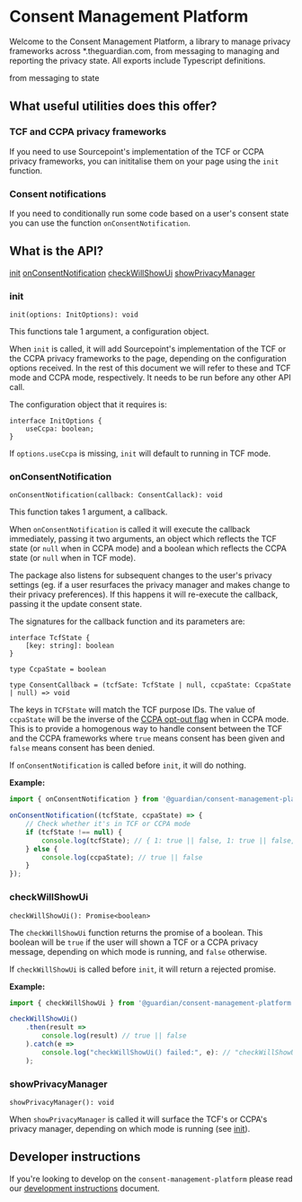 # Consent Management Platform

Welcome to the Consent Management Platform, a library to manage privacy frameworks across \*.theguardian.com, from messaging to managing and reporting the privacy state. All exports include Typescript definitions.

from messaging to state

## What useful utilities does this offer?

### TCF and CCPA privacy frameworks

If you need to use Sourcepoint's implementation of the TCF or CCPA privacy frameworks, you can inititalise them on your page using the `init` function.

### Consent notifications

If you need to conditionally run some code based on a user's consent state you can use the function `onConsentNotification`.

## What is the API?

[init](#init)
[onConsentNotification](#onconsentnotification)
[checkWillShowUi](#checkwillshowui)
[showPrivacyManager](#showprivacymanager)

### init

`init(options: InitOptions): void`

This functions tale 1 argument, a configuration object.

When `init` is called, it will add Sourcepoint's implementation of the TCF or the CCPA privacy frameworks to the page, depending on the configuration options received. In the rest of this document we will refer to these and TCF mode and CCPA mode, respectively. It needs to be run before any other API call.

The configuration object that it requires is:

```
interface InitOptions {
	useCcpa: boolean;
}
```

If `options.useCcpa` is missing, `init` will default to running in TCF mode.

### onConsentNotification

`onConsentNotification(callback: ConsentCallack): void`

This function takes 1 argument, a callback.

When `onConsentNotification` is called it will execute the callback immediately, passing it two arguments, an object which reflects the TCF state (or `null` when in CCPA mode) and a boolean which reflects the CCPA state (or `null` when in TCF mode).

The package also listens for subsequent changes to the user's privacy settings (eg. if a user resurfaces the privacy manager and makes change to their privacy preferences). If this happens it will re-execute the callback, passing it the update consent state.

The signatures for the callback function and its parameters are:

```
interface TcfState {
    [key: string]: boolean
}

type CcpaState = boolean

type ConsentCallback = (tcfSate: TcfState | null, ccpaState: CcpaState | null) => void
```

The keys in `TCFState` will match the TCF purpose IDs.
The value of `ccpaState` will be the inverse of the [CCPA opt-out flag](https://github.com/InteractiveAdvertisingBureau/USPrivacy/blob/master/CCPA/US%20Privacy%20String.md#us-privacy-string-format) when in CCPA mode. This is to provide a homogenous way to handle consent between the TCF and the CCPA frameworks where `true` means consent has been given and `false` means consent has been denied.

If `onConsentNotification` is called before `init`, it will do nothing.

**Example:**

```js
import { onConsentNotification } from '@guardian/consent-management-platform';

onConsentNotification((tcfState, ccpaState) => {
	// Check whether it's in TCF or CCPA mode
	if (tcfState !== null) {
		console.log(tcfState); // { 1: true || false, 1: true || false, ... }
	} else {
		console.log(ccpaState); // true || false
	}
});
```

### checkWillShowUi

`checkWillShowUi(): Promise<boolean>`

The `checkWillShowUi` function returns the promise of a boolean. This boolean will be `true` if the user will shown a TCF or a CCPA privacy message, depending on which mode is running, and `false` otherwise.

If `checkWillShowUi` is called before `init`, it will return a rejected promise.

**Example:**

```js
import { checkWillShowUi } from '@guardian/consent-management-platform';

checkWillShowUi()
    .then(result =>
        console.log(result) // true || false
    ).catch(e =>
        console.log("checkWillShowUi() failed:", e): // "checkWillShowUi() failed: called before init()"
    );
```

### showPrivacyManager

`showPrivacyManager(): void`

When `showPrivacyManager` is called it will surface the TCF's or CCPA's privacy manager, depending on which mode is running (see [init](#init)).

## Developer instructions

If you're looking to develop on the `consent-management-platform` please read our [development instructions](docs/01-development-instructions.md) document.

